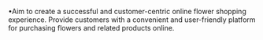 •Aim to create a successful and customer-centric online flower shopping experience. Provide customers with a convenient and user-friendly platform for purchasing flowers and related products online.
